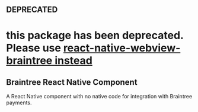 ## DEPRECATED
# this package has been deprecated.  Please use [react-native-webview-braintree instead](https://github.com/reggie3/react-native-webview-braintree)
## Braintree React Native Component
A React Native component with no native code for integration with Braintree payments.
